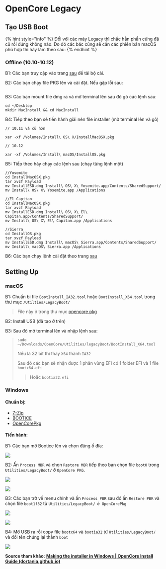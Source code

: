 # OpenCore Legacy

## Tạo USB Boot

{% hint style="info" %}
Đối với các máy Legacy thì chắc hẳn phần cứng đã cũ rồi đúng không nào. Do đó các bác cũng sẽ cần các phiên bản macOS phù hợp thì hãy làm theo sau:
{% endhint %}

### Offline (10.10-10.12)

B1: Các bạn truy cập vào trang [sau](https://support.apple.com/en-us/HT211683) để tải bộ cài.

B2: Các bạn chạy file PKG lên và cài đặt. Nếu gặp lỗi sau:&#x20;

<figure><img src="https://dortania.github.io/OpenCore-Install-Guide/assets/img/unsupported.679e01e6.png" alt=""><figcaption></figcaption></figure>

B3: Các bạn mount file dmg ra và mở terminal lên sau đó gõ các lệnh sau:

```
cd ~/Desktop
mkdir MacInstall && cd MacInstall
```

B4: Tiếp theo bạn sẽ tiến hành giải nén file installer (mở terminal lên và gõ)

```
// 10.11 và cũ hơn

xar -xf /Volumes/Install\ OS\ X/InstallMacOSX.pkg

// 10.12

xar -xf /Volumes/Install\ macOS/InstallOS.pkg
```

B5: Tiếp theo hãy chạy các lệnh sau (chạy từng lệnh một)

```
//Yosemite
cd InstallMacOSX.pkg
tar xvzf Payload
mv InstallESD.dmg Install\ OS\ X\ Yosemite.app/Contents/SharedSupport/
mv Install\ OS\ X\ Yosemite.app /Applications

//El Capitan
cd InstallMacOSX.pkg
tar xvzf Payload
mv InstallESD.dmg Install\ OS\ X\ El\ Capitan.app/Contents/SharedSupport/
mv Install\ OS\ X\ El\ Capitan.app /Applications

//Sierra
cd InstallOS.pkg
tar xvzf Payload
mv InstallESD.dmg Install\ macOS\ Sierra.app/Contents/SharedSupport/
mv Install\ macOS\ Sierra.app /Applications
```

B6: Các bạn chạy lệnh cài đặt theo trang [sau](bo-cai-offline-usb.md)

## Setting Up

### macOS

B1: Chuẩn bị file `BootInstall_IA32.tool` hoặc `BootInstall_X64.tool` trong thư mục  `/Utilties/LegacyBoot/`

> File này ở trong  thư mục [opencore pkg](https://github.com/acidanthera/OpenCorePkg/releases)

B2: Install USB (đã tạo ở trên)

B3: Sau đó mở terminal lên và nhập lệnh sau:

> `sudo ~/Downloads/OpenCore/Utilities/legacyBoot/BootInstall_X64.tool`&#x20;
>
> Nếu là 32 bit thì thay `X64` thành `IA32`&#x20;
>
> Sau đó các bạn sẽ nhận được 1 phân vùng EFI có 1 folder EFI và 1 file `bootx64.efi`&#x20;
>
> > Hoặc `bootia32.efi`

### Windows

#### Chuẩn bị:

* [7-Zip](https://www.7-zip.org/)
* [BOOTICE](https://www.majorgeeks.com/files/details/bootice\_64\_bit.html)
* [OpenCorePkg](https://github.com/acidanthera/OpenCorePkg/releases)

#### Tiến hành:

B1: Các bạn mở Bootice lên và chọn đúng ổ đĩa:

![](https://dortania.github.io/OpenCore-Install-Guide/assets/img/bootice.f83b0859.png)

B2: Ấn `Process MBR` và chọn `Restore MBR` tiếp theo bạn chọn file `boot0` trong `Utilities/LegacyBoot/` ở `OpenCore PKG`.

![](https://dortania.github.io/OpenCore-Install-Guide/assets/img/restore-mbr.8e5164a9.png)

![](https://dortania.github.io/OpenCore-Install-Guide/assets/img/restore-mbr-file.a0daa24a.png)

B3: Các bạn trở về menu chính và ấn `Process PBR` sau đó ấn `Restore PBR` và chọn file `boot1f32` từ `Utilities/LegacyBoot/ ở OpenCorePkg`

![](https://dortania.github.io/OpenCore-Install-Guide/assets/img/restore-pbr.2635de6c.png)

![](https://dortania.github.io/OpenCore-Install-Guide/assets/img/restore-pbr-file.cbf5dcf4.png)

B4: Mở USB ra rồi copy file `bootx64` và `bootia32`  từ `Utilities/LegacyBoot/` và đổi tên chúng lại thành `boot`

![](https://dortania.github.io/OpenCore-Install-Guide/assets/img/final-boot-file.a45bcbb9.png)

**Source tham khảo:** [**Making the installer in Windows | OpenCore Install Guide (dortania.github.io)**](https://dortania.github.io/OpenCore-Install-Guide/installer-guide/winblows-install.html#making-the-installer)
